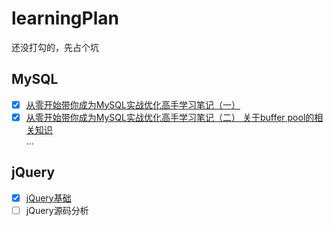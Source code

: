 # learningPlan
  还没打勾的，先占个坑
## MySQL
- [x] [从零开始带你成为MySQL实战优化高手学习笔记（一）](https://blog.csdn.net/qq_34136569/article/details/106586741)
- [x] [从零开始带你成为MySQL实战优化高手学习笔记（二） 关于buffer pool的相关知识](https://blog.csdn.net/qq_34136569/article/details/106607655)<br>
  ...
  
## jQuery
- [x] [jQuery基础](https://github.com/xiuhongwu/learningPlan/blob/main/jQueryLearning/jQuery%E5%AD%A6%E4%B9%A0%E7%AC%94%E8%AE%B0.md)
- [ ] jQuery源码分析
